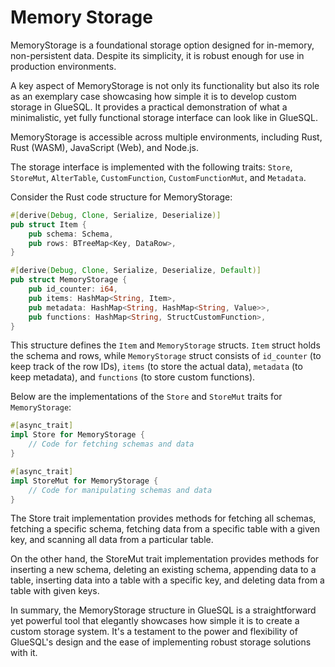 # Memory Storage

MemoryStorage is a foundational storage option designed for in-memory, non-persistent data. Despite its simplicity, it is robust enough for use in production environments.

A key aspect of MemoryStorage is not only its functionality but also its role as an exemplary case showcasing how simple it is to develop custom storage in GlueSQL. It provides a practical demonstration of what a minimalistic, yet fully functional storage interface can look like in GlueSQL.

MemoryStorage is accessible across multiple environments, including Rust, Rust (WASM), JavaScript (Web), and Node.js.

The storage interface is implemented with the following traits: `Store`, `StoreMut`, `AlterTable`, `CustomFunction`, `CustomFunctionMut`, and `Metadata`.

Consider the Rust code structure for MemoryStorage:

```rust
#[derive(Debug, Clone, Serialize, Deserialize)]
pub struct Item {
    pub schema: Schema,
    pub rows: BTreeMap<Key, DataRow>,
}

#[derive(Debug, Clone, Serialize, Deserialize, Default)]
pub struct MemoryStorage {
    pub id_counter: i64,
    pub items: HashMap<String, Item>,
    pub metadata: HashMap<String, HashMap<String, Value>>,
    pub functions: HashMap<String, StructCustomFunction>,
}
```

This structure defines the `Item` and `MemoryStorage` structs. `Item` struct holds the schema and rows, while `MemoryStorage` struct consists of `id_counter` (to keep track of the row IDs), `items` (to store the actual data), `metadata` (to keep metadata), and `functions` (to store custom functions).

Below are the implementations of the `Store` and `StoreMut` traits for `MemoryStorage`:

```rust
#[async_trait]
impl Store for MemoryStorage {
    // Code for fetching schemas and data
}

#[async_trait]
impl StoreMut for MemoryStorage {
    // Code for manipulating schemas and data
}
```

The Store trait implementation provides methods for fetching all schemas, fetching a specific schema, fetching data from a specific table with a given key, and scanning all data from a particular table.

On the other hand, the StoreMut trait implementation provides methods for inserting a new schema, deleting an existing schema, appending data to a table, inserting data into a table with a specific key, and deleting data from a table with given keys.

In summary, the MemoryStorage structure in GlueSQL is a straightforward yet powerful tool that elegantly showcases how simple it is to create a custom storage system. It's a testament to the power and flexibility of GlueSQL's design and the ease of implementing robust storage solutions with it.
